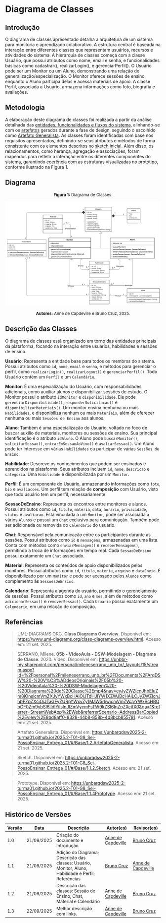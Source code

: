 # Diagrama de Classes

## Introdução

O diagrama de classes apresentado detalha a arquitetura de um sistema para monitoria e aprendizado colaborativo. A estrutura central é baseada na interação entre diferentes classes que representam usuários, recursos e atividades do sistema. A hierarquia de classes começa com a classe 
Usuário, que possui atributos como nome, email e senha, e funcionalidades básicas como cadastrar(), realizarLogin(), e gerenciarPerfil(). O
Usuário pode ser um Monitor ou um Aluno, demonstrando uma relação de generalização/especialização. O 
Monitor oferece sessões de ensino, enquanto o Aluno participa delas e acessa materiais de apoio. A classe 
Perfil, associada a Usuário, armazena informações como foto, biografia e avaliações.

## Metodologia

A elaboração deste diagrama de classes foi realizada a partir da análise detalhada das [entidades, funcionalidades e fluxos do sistema](https://unbarqdsw2025-2-turma01.github.io/2025.2-T01-G8_Sei-PossoEnsinar_Entrega_01/#/Base/1.2.ArtefatoGeneralista), alinhando-se com os [artefatos](https://unbarqdsw2025-2-turma01.github.io/2025.2-T01-G8_Sei-PossoEnsinar_Entrega_01/#/Base/1.1.2.Sketch) gerados durante a fase de design, seguindo o escolhido como [Artefato Generalista](https://unbarqdsw2025-2-turma01.github.io/2025.2-T01-G8_Sei-PossoEnsinar_Entrega_01/#/Base/1.2.ArtefatoGeneralista). As classes foram identificadas com base nos requisitos apresentados, definindo-se seus atributos e métodos de forma consistente com os elementos descritos no [sketch inicial](https://unbarqdsw2025-2-turma01.github.io/2025.2-T01-G8_Sei-PossoEnsinar_Entrega_01/#/Base/1.1.2.Sketch). Além disso, os relacionamentos, como herança, agregação e associações, foram mapeados para refletir a interação entre os diferentes componentes do sistema, garantindo coerência com as estruturas visualizadas no protótipo, conforme ilustrado na Figura 1.


## Diagrama

<font size="2"><p style="text-align: center"><b>Figura 1:</b> Diagrama de Classes.</p></font>
![Diagrama De Classe](../imagens/diagramaDeClasse.png)

<font size="2"><p style="text-align: center"><b>Autores:</b> Anne de Capdeville e Bruno Cruz, 2025.</p></font>

## Descrição das Classes

O diagrama de classes está organizado em torno das entidades principais da plataforma, focando na interação entre usuários, habilidades e sessões de ensino.

**Usuário**: Representa a entidade base para todos os membros do sistema. Possui atributos como `id`, `nome`, `email` e `senha`, e métodos para gerenciar o perfil, como `realizarLogin()`, `realizarLogout()` e `gerenciarPerfil()`. Todo Usuário contém um `Perfil` e um `Calendário`.

**Monitor**: É uma especialização do Usuário, com responsabilidades adicionais, como auxiliar alunos e disponibilizar sessões de estudo. O Monitor possui o atributo `idMonitor` e `disponibilidade`. Ele pode `gerenciarDisponibilidade()`, `responderSolicitacao()` e `disponibilizarMateriais()`. Um monitor ensina nenhuma ou mais `Habilidades`, e disponibiliza nenhum ou mais `Materiais`, além de oferecer nenhuma ou mais `Sessões de Ensino` aos alunos.

**Aluno**: Também é uma especialização do Usuário, voltado no foco de buscar auxilio de materiais, monitores ou sessões de ensino. Sua principal identificação é o atributo `idAluno`. O Aluno pode `buscarMonitor()`, `solicitarSessao()`, `entrarEmSessaoAoVivo()` e `avaliarSessao()`. Um Aluno pode ter interesse em várias `Habilidades` ou participar de várias `Sessões de Ensino`.

**Habilidade**: Descreve os conhecimentos que podem ser ensinados e aprendidos na plataforma. Seus atributos incluem `id`, `nome`, `descricao` e `categoria`. Uma `Habilidade` é disponibilizada por um `Monitor`.

**Perfil**: É um componente do Usuário, armazenando informações como `foto`, `bio` e `avaliacoes`. Um perfil tem relação de **composição** com Usuário, visto que todo usuário tem um perfil, necessariamente.

**SessaoDeEnsino**: Representa os encontros entre monitores e alunos. Possui atributos como `id`, `titulo`, `materia`, `data`, `horario`, `privacidade`, `status` e `avaliacao`. Está vinculada a um `Monitor`, pode ser associada a vários `Alunos` e possui um `Chat` exclusivo para comunicação. Também pode ser adicionada ou removida do `Calendario` do usuário.  

**Chat**: Responsável pela comunicação entre os participantes durante as sessões. Possui atributos como `id` e `mensagens`, armazenadas em uma lista. Conta com métodos como `enviarMensagem()` e `receberMensagem()`, permitindo a troca de informações em tempo real. Cada `SessaoDeEnsino` possui exatamente um `Chat` associado.  

**Material**: Representa os conteúdos de apoio disponibilizados pelos monitores. Possui atributos como `id`, `titulo`, `materia`, `arquivo` e `dataEnvio`. É disponibilizado por um `Monitor` e pode ser acessado pelos `Alunos` como complemento às `SessoesDeEnsino`.  

**Calendario**: Representa a agenda do usuário, permitindo o gerenciamento de sessões. Possui atributos como `id`, `ano` e `mes`, além de métodos como `adicionarSessao()` e `removerSessao()`. Cada `Usuario` possui exatamente um `Calendario`, em uma relação de composição.  



## Referências

> UML-DIAGRAMS.ORG. **Class Diagrams Overview**. Disponível em: <https://www.uml-diagrams.org/class-diagrams-overview.html>. Acesso em: 21 set. 2025.

> SERRANO, Milene. **05b - VideoAula - DSW-Modelagem - Diagrama de Classe**. 2020. Vídeo. Disponível em: <https://unbbr-my.sharepoint.com/personal/mileneserrano_unb_br/_layouts/15/stream.aspx?id=%2Fpersonal%2Fmileneserrano_unb_br%2FDocuments%2FArqDSW%20-%20V%C3%ADdeosOriginais%2F05b%20-%20VideoAula%20-%20DSW-Modelagem%20-%20Diagrama%20de%20Classe%2Emp4&nav=eyJyZWZlcnJhbEluZm8iOnsicmVmZXJyYWxBcHAiOiJTdHJlYW1XZWJBcHAiLCJyZWZlcnJhbFZpZXciOiJTaGFyZURpYWxvZy1MaW5rIiwicmVmZWJyYWxBcHBQbGF0Zm9ybSI6IldlYiIsInJlZmVycmFsTW9kZSI6InZpZXcifX0&ga=1&referrer=StreamWebApp%2EWeb&referrerScenario=AddressBarCopied%2Eview%2E8bd8aff0-8328-44b8-858b-4d8bcb855781>. Acesso em: 21 set. 2025.

> Artefato Generalista. Disponível em: <https://unbarqdsw2025-2-turma01.github.io/2025.2-T01-G8_Sei-PossoEnsinar_Entrega_01/#/Base/1.2.ArtefatoGeneralista>. Acesso em: 21 set. 2025.

> Sketch. Disponível em: <https://unbarqdsw2025-2-turma01.github.io/2025.2-T01-G8_Sei-PossoEnsinar_Entrega_01/#/Base/1.1.2.Sketch>. Acesso em: 21 set. 2025.

> Prototype. Disponível em: <https://unbarqdsw2025-2-turma01.github.io/2025.2-T01-G8_Sei-PossoEnsinar_Entrega_01/#/Base/1.1.4Prototype>. Acesso em: 21 set. 2025.


## Histórico de Versões

| Versão | Data       | Descrição                                                                                            | Autor(es)                                          | Revisor(es)                                        |
| ------ | ---------- | ---------------------------------------------------------------------------------------------------- | -------------------------------------------------- | -------------------------------------------------- |
| 1.0    | 21/09/2025 | Criação do documento e Introdução                                                                    | [Anne de Capdeville](https://github.com/nanecapde) |        [Bruno Cruz](https://github.com/brunocrzz)                                            |
| 1.1    | 21/09/2025 | Adição do Diagrama; Descrição das classes: Usuário, Monitor, Aluno, Habilidade e Perfil; Referências | [Bruno Cruz](https://github.com/brunocrzz)         | [Anne de Capdeville](https://github.com/nanecapde) |
| 1.2   | 21/09/2025 | Descrição das classes: Sessão de Ensino, Chat, Material e Calendário |  [Anne de Capdeville](https://github.com/nanecapde)         | [Bruno Cruz](https://github.com/brunocrzz) |
| 1.3    | 22/09/2025 | Melhor descrição com links. | [Anne de Capdeville](https://github.com/nanecapde) | [Bruno Cruz](https://github.com/brunocrzz)  |